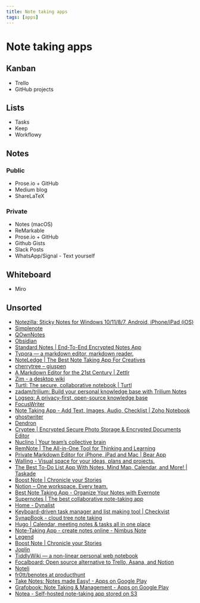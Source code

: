 ```yaml
---
title: Note taking apps
tags: [apps]
---
```


# Note taking apps

## Kanban

* Trello
* GitHub projects 

## Lists

* Tasks
* Keep
* Workflowy

## Notes




### Public

* Prose.io + GitHub
* Medium blog
* ShareLaTeX

### Private

* Notes (macOS) 
* ReMarkable 
* Prose.io + GitHub
* Github Gists
* Slack Posts
* WhatsApp/Signal - Text yourself



## Whiteboard

* Miro


## Unsorted

* [Notezilla: Sticky Notes for Windows 10/11/8/7, Android, iPhone/iPad (iOS)](https://www.conceptworld.com/Notezilla)
* [Simplenote](https://simplenote.com/)
* [QOwnNotes](https://www.qownnotes.org/)
* [Obsidian](https://obsidian.md/)
* [Standard Notes | End-To-End Encrypted Notes App](https://standardnotes.com/)
* [Typora — a markdown editor, markdown reader.](https://typora.io/)
* [NoteLedge | The Best Note Taking App For Creatives](https://www.kdanmobile.com/en/noteledge)
* [cherrytree – giuspen](https://www.giuspen.com/cherrytree/)
* [A Markdown Editor for the 21st Century | Zettlr](https://www.zettlr.com/)
* [Zim - a desktop wiki](https://www.zim-wiki.org/)
* [Turtl: The secure, collaborative notebook | Turtl](https://turtlapp.com/)
* [zadam/trilium: Build your personal knowledge base with Trilium Notes](https://github.com/zadam/trilium)
* [Logseq: A privacy-first, open-source knowledge base](https://logseq.com/)
* [FocusWriter](https://gottcode.org/focuswriter/)
* [Note Taking App - Add Text, Images, Audio, Checklist | Zoho Notebook](https://www.zoho.com/notebook/)
* [ghostwriter](https://wereturtle.github.io/ghostwriter/)
* [Dendron](https://www.dendron.so/)
* [Cryptee | Encrypted Secure Photo Storage & Encrypted Documents Editor](https://crypt.ee/#pricing)
* [Nuclino | Your team’s collective brain](https://www.nuclino.com/)
* [RemNote | The All-in-One Tool for Thinking and Learning](https://www.remnote.com/)
* [Private Markdown Editor for iPhone, iPad and Mac | Bear App](https://bear.app/)
* [Walling - Visual space for your ideas, plans and projects.](https://walling.app/)
* [The Best To-Do List App With Notes, Mind Map, Calendar, and More! | Taskade](https://www.taskade.com/)
* [Boost Note | Chronicle your Stories](https://boostnote.io/)
* [Notion – One workspace. Every team.](https://www.notion.so/)
* [Best Note Taking App - Organize Your Notes with Evernote](https://evernote.com/)
* [Supernotes | The best collaborative note-taking app](https://supernotes.app/)
* [Home - Dynalist](https://dynalist.io/)
* [Keyboard-driven task manager and list making tool | Checkvist](https://checkvist.com/)
* [SynapBook - cloud tree note taking](https://synapbook.com/)
* [Hugo | Calendar, meeting notes & tasks all in one place](https://www.hugo.team/?utm_source=saasworthy.com&utm_medium=cpc)
* [Note-Taking App - create notes online - Nimbus Note](https://nimbusweb.me/note.php?utm_source=saasworthy.com&utm_medium=cpc)
* [Legend](https://legendapp.com/)
* [Boost Note | Chronicle your Stories](https://boostnote.io/)
* [Joplin](https://joplinapp.org/)
* [TiddlyWiki — a non-linear personal web notebook](https://tiddlywiki.com/?ref=producthunt)
* [Focalboard: Open source alternative to Trello, Asana, and Notion](https://www.focalboard.com/?ref=producthunt)
* [Noteli](https://noteli.tech/?ref=producthunt)
* [fr0tt/benotes at producthunt](https://github.com/fr0tt/benotes?ref=producthunt)
* [Take Notes: Notes made Easy! - Apps on Google Play](https://play.google.com/store/apps/details?id=com.aaxena.takenotes&ref=producthunt)
* [Grafobook: Note Taking & Management - Apps on Google Play](https://play.google.com/store/apps/details?id=com.byteseb.grafobook&ref=producthunt)
* [Notea - Self-hosted note-taking app stored on S3](https://cinwell.com/notea?ref=producthunt)